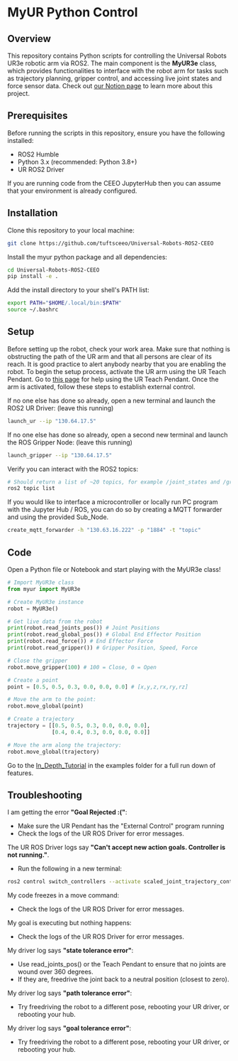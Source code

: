 # MyUR Python Control

## Overview

This repository contains Python scripts for controlling the Universal Robots UR3e robotic arm via ROS2. The main component is the **MyUR3e** class, which provides functionalities to interface with the robot arm for tasks such as trajectory planning, gripper control, and accessing live joint states and force sensor data. Check out [our Notion page](https://fetlab.notion.site/UR3e-Robot-Arm-16afcd0dec6648f0b090a2a0807abf8c?pvs=4) to learn more about this project.

## Prerequisites

Before running the scripts in this repository, ensure you have the following installed:

- ROS2 Humble
- Python 3.x (recommended: Python 3.8+)
- UR ROS2 Driver

If you are running code from the CEEO JupyterHub then you can assume that your environment is already configured.

## Installation

Clone this repository to your local machine:

```bash
git clone https://github.com/tuftsceeo/Universal-Robots-ROS2-CEEO
```

Install the myur python package and all dependencies:

```bash
cd Universal-Robots-ROS2-CEEO
pip install -e .
```

Add the install directory to your shell's PATH list:
```bash
export PATH="$HOME/.local/bin:$PATH"
source ~/.bashrc
```

## Setup

Before setting up the robot, check your work area. Make sure that nothing is obstructing the path of the UR arm and that all persons are clear of its reach. It is good practice to alert anybody nearby that you are enabling the robot. To begin the setup process, activate the UR arm using the UR Teach Pendant. Go to [this page](https://github.com/tuftsceeo/Universal-Robots-ROS2-CEEO/blob/main/URTeachPendant.md) for help using the UR Teach Pendant. Once the arm is activated, follow these steps to establish external control.

If no one else has done so already, open a new terminal and launch the ROS2 UR Driver: (leave this running)
```bash
launch_ur --ip "130.64.17.5"
```

If no one else has done so already, open a second new terminal and launch the ROS Gripper Node: (leave this running)
```bash
launch_gripper --ip "130.64.17.5"
```

Verify you can interact with the ROS2 topics:
```bash
# Should return a list of ~20 topics, for example /joint_states and /gripper/control
ros2 topic list
```

If you would like to interface a microcontroller or locally run PC program with the Jupyter Hub / ROS, you can do so by creating a MQTT forwarder and using the provided Sub_Node.
```bash
create_mqtt_forwarder -h "130.63.16.222" -p "1884" -t "topic"
```

## Code

Open a Python file or Notebook and start playing with the MyUR3e class!
```python
# Import MyUR3e class
from myur import MyUR3e

# Create MyUR3e instance
robot = MyUR3e()

# Get live data from the robot
print(robot.read_joints_pos()) # Joint Positions
print(robot.read_global_pos()) # Global End Effector Position
print(robot.read_force()) # End Effector Force
print(robot.read_gripper()) # Gripper Position, Speed, Force

# Close the gripper
robot.move_gripper(100) # 100 = Close, 0 = Open

# Create a point
point = [0.5, 0.5, 0.3, 0.0, 0.0, 0.0] # [x,y,z,rx,ry,rz]

# Move the arm to the point:
robot.move_global(point)

# Create a trajectory
trajectory = [[0.5, 0.5, 0.3, 0.0, 0.0, 0.0],
              [0.4, 0.4, 0.3, 0.0, 0.0, 0.0]]

# Move the arm along the trajectory:
robot.move_global(trajectory)
```
Go to the [In_Depth_Tutorial](https://github.com/tuftsceeo/Universal-Robots-ROS2-CEEO/blob/6d0b88f86543e63ce5a9f9999cb61271c0f339b7/examples/In_Depth_Tutorial.ipynb) in the examples folder for a full run down of features.

## Troubleshooting

I am getting the error **"Goal Rejected :("**:
  - Make sure the UR Pendant has the "External Control" program running
  - Check the logs of the UR ROS Driver for error messages.

The UR ROS Driver logs say **"Can't accept new action goals. Controller is not running."**.
  - Run the following in a new terminal:
```bash
ros2 control switch_controllers --activate scaled_joint_trajectory_controller
```

My code freezes in a move command:
  - Check the logs of the UR ROS Driver for error messages.

My goal is executing but nothing happens:
  - Check the logs of the UR ROS Driver for error messages.

My driver log says **"state tolerance error"**:
  - Use read_joints_pos() or the Teach Pendant to ensure that no joints are wound over 360 degrees.
  - If they are, freedrive the joint back to a neutral position (closest to zero).

My driver log says **"path tolerance error"**:
  - Try freedriving the robot to a different pose, rebooting your UR driver, or rebooting your hub.

My driver log says **"goal tolerance error"**:
  - Try freedriving the robot to a different pose, rebooting your UR driver, or rebooting your hub.
